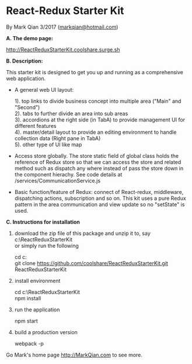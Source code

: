 React-Redux Starter Kit
========================

By Mark Qian 3/2017 (markqian@hotmail.com)

<b>A. The demo page:</b> 

http://ReactReduxStarterKit.coolshare.surge.sh

<b>B. Description:</b>

This starter kit is designed to get you up and running as a comprehensive web application.

 - A general web UI layout: 
 
   1). top links to divide business concept into multiple area ("Main" and "Second")<br />
   2). tabs to further divide an area into sub areas<br />
   3). accordions at the right side (in TabA) to provide management UI for different features<br />
   4). master/detail layout to provide an editing environment to handle collection data (Right pane in TabA)<br />
   5). other type of UI like map<br />  
 
 - Access store globally. The store static field of global class holds the reference of Redux store so that
   we can access the store and related method such as dispatch any where instead of pass the store down in the
   component hierachy. See code details at /services/CommunicationService.js
   
 - Basic function/feature of Redux: connect of React-redux, middleware, dispatching actions, subscription and so on. 
   This kit uses a pure Redux pattern in the area communication and view update so no "setState" is used. 


<b>C. Instructions for installation</b>

1. download the zip file of this package and unzip it to, say c:\ReactReduxStarterKit<br/>
   or simply run the following<br/>
   
      cd c:\
      git clone https://github.com/coolshare/ReactReduxStarterKit.git ReactReduxStarterKit<br/>
      
2. install environment

      cd c:\ReactReduxStarterKit<br/>
      npm install
      
3. run the application

      npm start
      
4. build a production version

      webpack -p
      
      
   
Go Mark's home page http://MarkQian.com to see more.